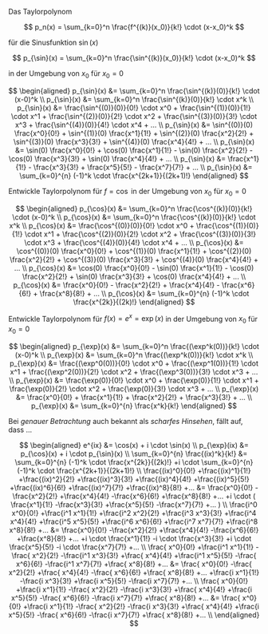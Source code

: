Das Taylorpolynom

$$
p_n(x) = \sum_{k=0}^n \frac{f^{(k)}(x_0)}{k!} \cdot (x-x_0)^k
$$

für die Sinusfunktion $\sin(x)$

$$
p_{\sin}(x) = \sum_{k=0}^n \frac{\sin^{(k)}(x_0)}{k!} \cdot (x-x_0)^k
$$

in der Umgebung von $x_0$ für $x_0 = 0$

$$
\begin{aligned}
p_{\sin}(x) &= \sum_{k=0}^n \frac{\sin^{(k)}(0)}{k!} \cdot (x-0)^k \\
p_{\sin}(x) &= \sum_{k=0}^n \frac{\sin^{(k)}(0)}{k!} \cdot x^k \\
p_{\sin}(x) &=   \frac{\sin^{(0)}(0)}{0!} \cdot x^0
               + \frac{\sin^{(1)}(0)}{1!} \cdot x^1
               + \frac{\sin^{(2)}(0)}{2!} \cdot x^2
               + \frac{\sin^{(3)}(0)}{3!} \cdot x^3
               + \frac{\sin^{(4)}(0)}{4!} \cdot x^4
               + ... \\
p_{\sin}(x) &=   \sin^{(0)}(0) \frac{x^0}{0!}
               + \sin^{(1)}(0) \frac{x^1}{1!}
               + \sin^{(2)}(0) \frac{x^2}{2!}
               + \sin^{(3)}(0) \frac{x^3}{3!}
               + \sin^{(4)}(0) \frac{x^4}{4!}
               + ... \\
p_{\sin}(x) &=   \sin(0) \frac{x^0}{0!}
               + \cos(0) \frac{x^1}{1!}
               - \sin(0) \frac{x^2}{2!}
               - \cos(0) \frac{x^3}{3!}
               + \sin(0) \frac{x^4}{4!}
               + ... \\
p_{\sin}(x) &=   \frac{x^1}{1!}
               - \frac{x^3}{3!}
               + \frac{x^5}{5!}
               - \frac{x^7}{7!}
               + ... \\
p_{\sin}(x) &= \sum_{k=0}^{n} (-1)^k \cdot \frac{x^{2k+1}}{(2k+1)!}
\end{aligned}
$$

Entwickle Taylorpolynom für $f=\cos$
in der Umgebung von $x_0$ für $x_0 = 0$

$$
\begin{aligned}
p_{\cos}(x) &= \sum_{k=0}^n \frac{\cos^{(k)}(0)}{k!} \cdot (x-0)^k \\
p_{\cos}(x) &= \sum_{k=0}^n \frac{\cos^{(k)}(0)}{k!} \cdot x^k \\
p_{\cos}(x) &=   \frac{\cos^{(0)}(0)}{0!} \cdot x^0
               + \frac{\cos^{(1)}(0)}{1!} \cdot x^1
               + \frac{\cos^{(2)}(0)}{2!} \cdot x^2
               + \frac{\cos^{(3)}(0)}{3!} \cdot x^3
               + \frac{\cos^{(4)}(0)}{4!} \cdot x^4
               + ... \\
p_{\cos}(x) &=   \cos^{(0)}(0) \frac{x^0}{0!}
               + \cos^{(1)}(0) \frac{x^1}{1!}
               + \cos^{(2)}(0) \frac{x^2}{2!}
               + \cos^{(3)}(0) \frac{x^3}{3!}
               + \cos^{(4)}(0) \frac{x^4}{4!}
               + ... \\
p_{\cos}(x) &=   \cos(0) \frac{x^0}{0!}
               - \sin(0) \frac{x^1}{1!}
               - \cos(0) \frac{x^2}{2!}
               + \sin(0) \frac{x^3}{3!}
               + \cos(0) \frac{x^4}{4!}
               + ... \\
p_{\cos}(x) &=   \frac{x^0}{0!}
               - \frac{x^2}{2!}
               + \frac{x^4}{4!}
               - \frac{x^6}{6!}
               + \frac{x^8}{8!}
               + ... \\
p_{\cos}(x) &= \sum_{k=0}^{n} (-1)^k \cdot \frac{x^{2k}}{(2k)!}
\end{aligned}
$$

Entwickle Taylorpolynom für $f(x)=e^x=\exp(x)$
in der Umgebung von $x_0$ für $x_0 = 0$

$$
\begin{aligned}
p_{\exp}(x) &= \sum_{k=0}^n \frac{(\exp^k(0))}{k!} \cdot (x-0)^k \\
p_{\exp}(x) &= \sum_{k=0}^n \frac{(\exp^k(0))}{k!} \cdot x^k \\
p_{\exp}(x) &=   \frac{(\exp^0(0))}{0!} \cdot x^0
               + \frac{(\exp^1(0))}{1!} \cdot x^1
               + \frac{(\exp^2(0))}{2!} \cdot x^2
               + \frac{(\exp^3(0))}{3!} \cdot x^3
               + ... \\
p_{\exp}(x) &=   \frac{\exp(0)}{0!} \cdot x^0
               + \frac{\exp(0)}{1!} \cdot x^1
               + \frac{\exp(0)}{2!} \cdot x^2
               + \frac{\exp(0)}{3!} \cdot x^3
               + ... \\
p_{\exp}(x) &=   \frac{x^0}{0!}
               + \frac{x^1}{1!}
               + \frac{x^2}{2!}
               + \frac{x^3}{3!}
               + ... \\
p_{\exp}(x) &= \sum_{k=0}^{n} \frac{x^k}{k!}
\end{aligned}
$$

Bei *genauer Betrachtung* auch bekannt als *scharfes Hinsehen*,
fällt auf, dass ...

$$
\begin{aligned}
e^{ix} &= \cos(x) + i \cdot \sin(x)
\\
p_{\exp}(ix) &= p_{\cos}(x) + i \cdot p_{\sin}(x)
\\
\sum_{k=0}^{n} \frac{(ix)^k}{k!}
&=
         \sum_{k=0}^{n} (-1)^k \cdot \frac{x^{2k}}{(2k)!}
+i \cdot \sum_{k=0}^{n} (-1)^k \cdot \frac{x^{2k+1}}{(2k+1)!}
\\
 \frac{(ix)^0}{0!}
+\frac{(ix)^1}{1!}
+\frac{(ix)^2}{2!}
+\frac{(ix)^3}{3!}
+\frac{(ix)^4}{4!}
+\frac{(ix)^5}{5!}
+\frac{(ix)^6}{6!}
+\frac{(ix)^7}{7!}
+\frac{(ix)^8}{8!}
+...
&=   \frac{x^0}{0!}
    -\frac{x^2}{2!}
    +\frac{x^4}{4!}
    -\frac{x^6}{6!}
    +\frac{x^8}{8!}
    +...
  +i \cdot (
     \frac{x^1}{1!}
    -\frac{x^3}{3!}
    +\frac{x^5}{5!}
    -\frac{x^7}{7!}
    +...
  )
\\
 \frac{i^0 x^0}{0!}
+\frac{i^1 x^1}{1!}
+\frac{i^2 x^2}{2!}
+\frac{i^3 x^3}{3!}
+\frac{i^4 x^4}{4!}
+\frac{i^5 x^5}{5!}
+\frac{i^6 x^6}{6!}
+\frac{i^7 x^7}{7!}
+\frac{i^8 x^8}{8!}
+...
&=   \frac{x^0}{0!}
    -\frac{x^2}{2!}
    +\frac{x^4}{4!}
    -\frac{x^6}{6!}
    +\frac{x^8}{8!}
    +...
    +i \cdot \frac{x^1}{1!}
    -i \cdot \frac{x^3}{3!}
    +i \cdot \frac{x^5}{5!}
    -i \cdot \frac{x^7}{7!}
    +...
\\
 \frac{    x^0}{0!}
+\frac{i^1 x^1}{1!}
-\frac{    x^2}{2!}
-\frac{i^1 x^3}{3!}
+\frac{    x^4}{4!}
+\frac{i^1 x^5}{5!}
-\frac{    x^6}{6!}
-\frac{i^1 x^7}{7!}
+\frac{    x^8}{8!}
+...
&=   \frac{  x^0}{0!}
    -\frac{  x^2}{2!}
    +\frac{  x^4}{4!}
    -\frac{  x^6}{6!}
    +\frac{  x^8}{8!}
    +...
    +\frac{i x^1}{1!}
    -\frac{i x^3}{3!}
    +\frac{i x^5}{5!}
    -\frac{i x^7}{7!}
    +...
\\
 \frac{  x^0}{0!}
+\frac{i x^1}{1!}
-\frac{  x^2}{2!}
-\frac{i x^3}{3!}
+\frac{  x^4}{4!}
+\frac{i x^5}{5!}
-\frac{  x^6}{6!}
-\frac{i x^7}{7!}
+\frac{  x^8}{8!}
+...
&=   \frac{  x^0}{0!}
    +\frac{i x^1}{1!}
    -\frac{  x^2}{2!}
    -\frac{i x^3}{3!}
    +\frac{  x^4}{4!}
    +\frac{i x^5}{5!}
    -\frac{  x^6}{6!}
    -\frac{i x^7}{7!}
    +\frac{  x^8}{8!}
    +...
\\
\end{aligned}
$$
